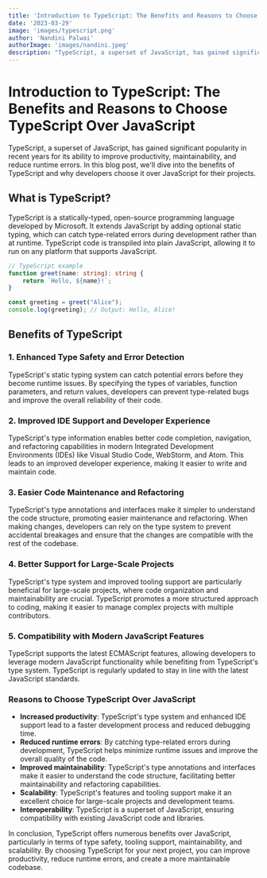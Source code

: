 ```yaml
---
title: 'Introduction to TypeScript: The Benefits and Reasons to Choose TypeScript Over JavaScript'
date: '2023-03-29'
image: 'images/typescript.png'
author: 'Nandini Palwai'
authorImage: 'images/nandini.jpeg'
description: "TypeScript, a superset of JavaScript, has gained significant popularity in recent years for its ability to improve productivity, maintainability, and reduce runtime errors. In this blog post, we'll dive into the benefits of TypeScript and why developers choose it over JavaScript for their projects."
---
```


# Introduction to TypeScript: The Benefits and Reasons to Choose TypeScript Over JavaScript

TypeScript, a superset of JavaScript, has gained significant popularity in recent years for its ability to improve productivity, maintainability, and reduce runtime errors. In this blog post, we'll dive into the benefits of TypeScript and why developers choose it over JavaScript for their projects.

## What is TypeScript?

TypeScript is a statically-typed, open-source programming language developed by Microsoft. It extends JavaScript by adding optional static typing, which can catch type-related errors during development rather than at runtime. TypeScript code is transpiled into plain JavaScript, allowing it to run on any platform that supports JavaScript.

```typescript
// TypeScript example
function greet(name: string): string {
    return `Hello, ${name}!`;
}

const greeting = greet("Alice");
console.log(greeting); // Output: Hello, Alice!
```

## Benefits of TypeScript
### 1. Enhanced Type Safety and Error Detection
TypeScript's static typing system can catch potential errors before they become runtime issues. By specifying the types of variables, function parameters, and return values, developers can prevent type-related bugs and improve the overall reliability of their code.

### 2. Improved IDE Support and Developer Experience
TypeScript's type information enables better code completion, navigation, and refactoring capabilities in modern Integrated Development Environments (IDEs) like Visual Studio Code, WebStorm, and Atom. This leads to an improved developer experience, making it easier to write and maintain code.

### 3. Easier Code Maintenance and Refactoring
TypeScript's type annotations and interfaces make it simpler to understand the code structure, promoting easier maintenance and refactoring. When making changes, developers can rely on the type system to prevent accidental breakages and ensure that the changes are compatible with the rest of the codebase.

### 4. Better Support for Large-Scale Projects
TypeScript's type system and improved tooling support are particularly beneficial for large-scale projects, where code organization and maintainability are crucial. TypeScript promotes a more structured approach to coding, making it easier to manage complex projects with multiple contributors.

### 5. Compatibility with Modern JavaScript Features
TypeScript supports the latest ECMAScript features, allowing developers to leverage modern JavaScript functionality while benefiting from TypeScript's type system. TypeScript is regularly updated to stay in line with the latest JavaScript standards.

### Reasons to Choose TypeScript Over JavaScript
- **Increased productivity**: TypeScript's type system and enhanced IDE support lead to a faster development process and reduced debugging time.
- **Reduced runtime errors**: By catching type-related errors during development, TypeScript helps minimize runtime issues and improve the overall quality of the code.
- **Improved maintainability**: TypeScript's type annotations and interfaces make it easier to understand the code structure, facilitating better maintainability and refactoring capabilities.
- **Scalability**: TypeScript's features and tooling support make it an excellent choice for large-scale projects and development teams.
- **Interoperability**: TypeScript is a superset of JavaScript, ensuring compatibility with existing JavaScript code and libraries.

In conclusion, TypeScript offers numerous benefits over JavaScript, particularly in terms of type safety, tooling support, maintainability, and scalability. By choosing TypeScript for your next project, you can improve productivity, reduce runtime errors, and create a more maintainable codebase.


